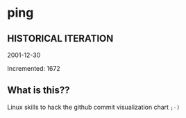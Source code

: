 # ping

## HISTORICAL ITERATION
2001-12-30

Incremented: 1672

## What is this?? 
Linux skills to hack the github commit visualization chart `;-)`
